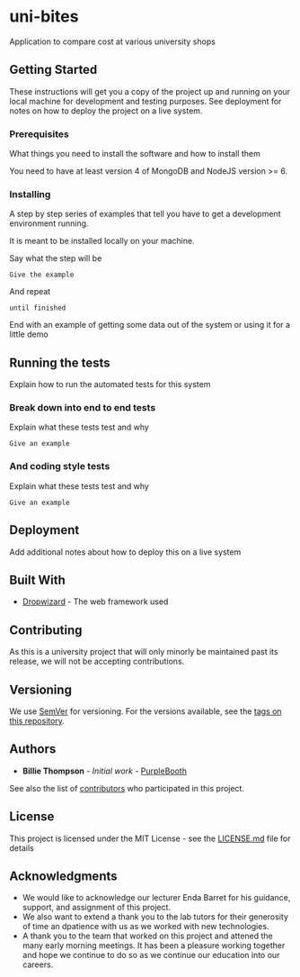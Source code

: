 # uni-bites
Application to compare cost at various university shops

## Getting Started

These instructions will get you a copy of the project up and running on your local machine for development and testing purposes. See deployment for notes on how to deploy the project on a live system.

### Prerequisites

What things you need to install the software and how to install them

You need to have at least version 4 of MongoDB and NodeJS version >= 6.

### Installing

A step by step series of examples that tell you have to get a development environment running.

It is meant to be installed locally on your machine.


Say what the step will be

```
Give the example
```

And repeat

```
until finished
```

End with an example of getting some data out of the system or using it for a little demo

## Running the tests

Explain how to run the automated tests for this system

### Break down into end to end tests

Explain what these tests test and why

```
Give an example
```

### And coding style tests

Explain what these tests test and why

```
Give an example
```

## Deployment

Add additional notes about how to deploy this on a live system

## Built With

* [Dropwizard](http://www.dropwizard.io/1.0.2/docs/) - The web framework used

## Contributing

As this is a university project that will only minorly be maintained past its release, we will not be accepting contributions.

## Versioning

We use [SemVer](http://semver.org/) for versioning. For the versions available, see the [tags on this repository](https://github.com/your/project/tags).

## Authors

* **Billie Thompson** - *Initial work* - [PurpleBooth](https://github.com/PurpleBooth)

See also the list of [contributors](https://github.com/your/project/contributors) who participated in this project.

## License

This project is licensed under the MIT License - see the [LICENSE.md](LICENSE.md) file for details

## Acknowledgments

* We would like to acknowledge our lecturer Enda Barret for his guidance, support, and assignment of this project.
* We also want to extend a thank you to the lab tutors for their generosity of time an dpatience with us as we worked with new technologies.
* A thank you to the team that worked on this project and attened the many early morning meetings. It has been a pleasure working together and hope we continue to do so as we continue our education into our careers.
